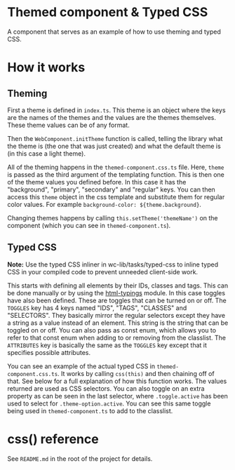 # Themed component & Typed CSS

A component that serves as an example of how to use theming and typed CSS.

# How it works

## Theming

First a theme is defined in `index.ts`. This theme is an object where the keys are the names of the themes and the values are the themes themselves. These theme values can be of any format.

Then the `WebComponent.initTheme` function is called, telling the library what the theme is (the one that was just created) and what the default theme is (in this case a light theme).

All of the theming happens in the `themed-component.css.ts` file. Here, `theme` is passed as the third argument of the templating function. This is then one of the theme values you defined before. In this case it has the "background", "primary", "secondary" and "regular" keys. You can then access this `theme` object in the css template and substitute them for regular color values. For example `background-color: ${theme.background}`.

Changing themes happens by calling `this.setTheme('themeName')` on the component (which you can see in `themed-component.ts`).

## Typed CSS

**Note:** Use the typed CSS inliner in wc-lib/tasks/typed-css to inline typed CSS in your compiled code to prevent unneeded client-side work.

This starts with defining all elements by their IDs, classes and tags. This can be done manually or by using the [html-typings](https://github.com/SanderRonde/html-typings) module. In this case toggles have also been defined. These are toggles that can be turned on or off. The `TOGGLES` key has 4 keys named "IDS", "TAGS", "CLASSES" and "SELECTORS". They basically mirror the regular selectors except they have a string as a value instead of an element. This string is the string that can be toggled on or off. You can also pass as const enum, which allows you to refer to that const enum when adding to or removing from the classlist. The `ATTRIBUTES` key is basically the same as the `TOGGLES` key except that it specifies possible attributes.

You can see an example of the actual typed CSS in `themed-component.css.ts`. It works by calling `css(this)` and then chaining off of that. See below for a full explanation of how this function works. The values returned are used as CSS selectors. You can also toggle on an extra property as can be seen in the last selector, where `.toggle.active` has been used to select for `.theme-option.active`. You can see this same toggle being used in `themed-component.ts` to add to the classlist.

# css() reference

See `README.md` in the root of the project for details.
